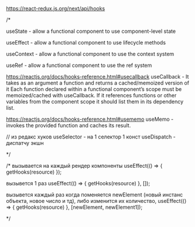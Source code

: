 https://react-redux.js.org/next/api/hooks

/*

useState - allow a functional component to use component-level state

useEffect - allow a functional component to use lifecycle methods

useContext - allow a functional component to use the context system

useRef - allow a functional component to use the ref system

https://reactjs.org/docs/hooks-reference.html#usecallback
useCallback - It takes as an argument a function and returns a cached/memoized version of it
Each function declared within a functional component’s scope must be memoized/cached with useCallback. If it references functions or other variables from the component scope it should list them in its dependency list.

https://reactjs.org/docs/hooks-reference.html#usememo
useMemo - invokes the provided function and caches its result.


// из редакс хуков
useSelector - на 1 селектор 1 конст
useDispatch - диспатчу экшн


 */

/*
вызывается на каждый рендер компоненты
useEffect(() => {
        getHooks(resource)
    });

вызывется 1 раз
useEffect(() => {
        getHooks(resource)
    }, []);

вызывется каждый раз когда поменяется newElement (новый инстанс объекта, новое число и тд), либо изменится их количество,
useEffect(() => {
        getHooks(resource)
    }, [newElement, newElement1]);


 */
